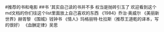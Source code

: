 #推荐的书和电影
##书
'其实自己读的书并不多 权当是抛砖引玉了 欢迎看到这个md文档的你们往这个list里面放上自己喜欢的东西
《1984》乔治·奥威尔
《美丽新世界》赫胥黎
《围城》钱钟书
《情人》玛格丽特·杜拉斯（推荐王道乾的译本，写的很好）
《血酬定律》吴思
